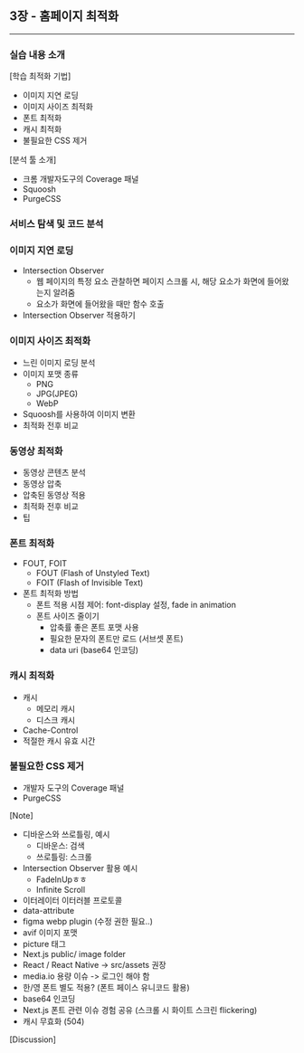 ## 3장 - 홈페이지 최적화

---

### 실습 내용 소개

[학습 최적화 기법]

- 이미지 지연 로딩
- 이미지 사이즈 최적화
- 폰트 최적화
- 캐시 최적화
- 불필요한 CSS 제거

[분석 툴 소개]

- 크롬 개발자도구의 Coverage 패널
- Squoosh
- PurgeCSS

### 서비스 탐색 및 코드 분석

### 이미지 지연 로딩

- Intersection Observer
  - 웹 페이지의 특정 요소 관찰하면 페이지 스크롤 시, 해당 요소가 화면에 들어왔는지 알려줌
  - 요소가 화면에 들어왔을 때만 함수 호출
- Intersection Observer 적용하기

### 이미지 사이즈 최적화

- 느린 이미지 로딩 분석
- 이미지 포맷 종류
  - PNG
  - JPG(JPEG)
  - WebP
- Squoosh를 사용하여 이미지 변환
- 최적화 전후 비교

### 동영상 최적화

- 동영상 콘텐츠 분석
- 동영상 압축
- 압축된 동영상 적용
- 최적화 전후 비교
- 팁

### 폰트 최적화

- FOUT, FOIT
  - FOUT (Flash of Unstyled Text)
  - FOIT (Flash of Invisible Text)
- 폰트 최적화 방법
  - 폰트 적용 시점 제어: font-display 설정, fade in animation
  - 폰트 사이즈 줄이기
    - 압축률 좋은 폰트 포맷 사용
    - 필요한 문자의 폰트만 로드 (서브셋 폰트)
    - data uri (base64 인코딩)

### 캐시 최적화

- 캐시
  - 메모리 캐시
  - 디스크 캐시
- Cache-Control
- 적절한 캐시 유효 시간

### 불필요한 CSS 제거

- 개발자 도구의 Coverage 패널
- PurgeCSS

[Note]

- 디바운스와 쓰로틀링, 예시
  - 디바운스: 검색
  - 쓰로틀링: 스크롤
- Intersection Observer 활용 예시
  - FadeInUpㅎㅎ
  - Infinite Scroll
- 이터레이터 이터러블 프로토콜
- data-attribute
- figma webp plugin (수정 권한 필요..)
- avif 이미지 포맷
- picture 태그
- Next.js public/ image folder
- React / React Native -> src/assets 권장
- media.io 용량 이슈 -> 로그인 해야 함
- 한/영 폰트 별도 적용? (폰트 페이스 유니코드 활용)
- base64 인코딩
- Next.js 폰트 관련 이슈 경험 공유 (스크롤 시 화이트 스크린 flickering)
- 캐시 무효화 (504)

[Discussion]
